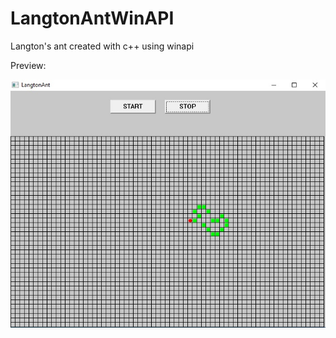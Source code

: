 # LangtonAntWinAPI
Langton's ant created with c++ using winapi

Preview:


![Alt text](/preview.jpg?raw=true)

